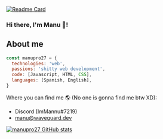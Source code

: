 [![Readme Card](https://github-readme-stats.vercel.app/api/pin/?username=manupro27&repo=manupro27)]()
### Hi there, I'm Manu 👋!

## About me
```js
const manupro27 = {
  technologies: 'web',
  passions: 'shitty web development',
  code: [Javascript, HTML, CSS],
  languages: [Spanish, English],
}
```

Where you can find me 🌎 (No one is gonna find me btw XD):
 - Discord (ImMannu#7219)
 - manu@waveguard.dev

[![manupro27 GitHub stats](https://github-readme-stats.vercel.app/api?username=manupro27&show_icons=true&theme=merko&count_private=true)]()


